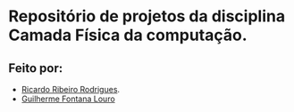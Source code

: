# Repositório de projetos da disciplina Camada Física da computação.

## Feito por:
- [Ricardo Ribeiro Rodrigues](https://github.com/RicardoRibeiroRodrigues).
- [Guilherme Fontana Louro](https://github.com/guifl2001)
